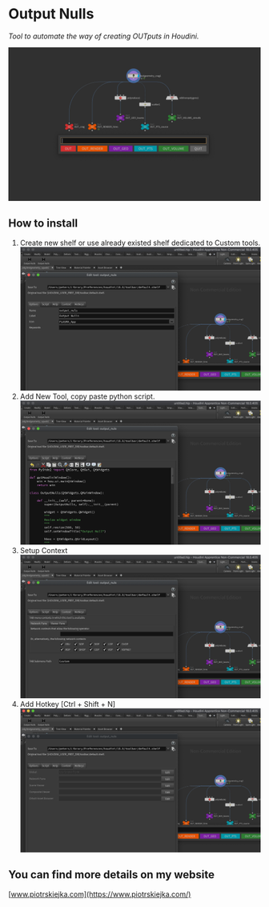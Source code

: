 # Output Nulls

*Tool to automate the way of creating OUTputs in Houdini.*

![Image description](/img/img07.png)

## How to install
1. Create new shelf or use already existed shelf dedicated to Custom tools.
![Image description](/img/img01.png)
2. Add New Tool, copy paste python script.
![Image description](/img/img02.png)
3. Setup Context 
![Image description](/img/img03.png)
4. Add Hotkey [Ctrl + Shift + N]
![Image description](/img/img04.png)

## You can find more details on my website
[www.piotrskiejka.com](https://www.piotrskiejka.com/)
